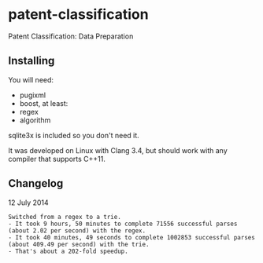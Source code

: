 patent-classification
=====================

Patent Classification: Data Preparation


Installing
----------

You will need:
-  pugixml
-  boost, at least:
  -  regex
  -  algorithm

sqlite3x is included so you don't need it.

It was developed on Linux with Clang 3.4, but should work with any compiler
that supports C++11.


Changelog
---------
12 July 2014

    Switched from a regex to a trie.
    - It took 9 hours, 50 minutes to complete 71556 successful parses (about 2.02 per second) with the regex.
    - It took 40 minutes, 49 seconds to complete 1002853 successful parses (about 409.49 per second) with the trie.
    - That's about a 202-fold speedup.
